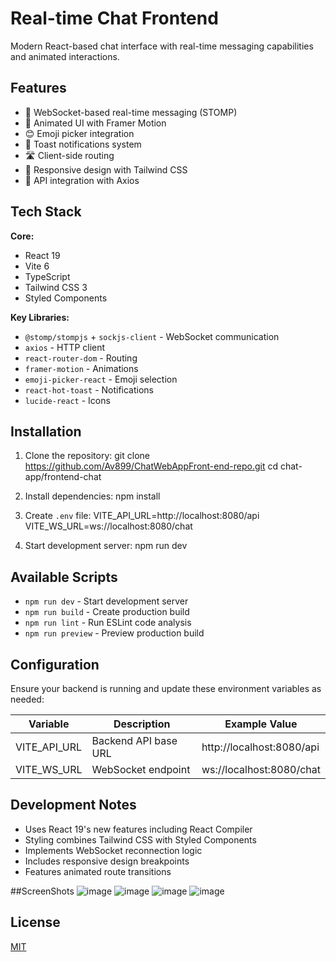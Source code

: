 # Real-time Chat Frontend

Modern React-based chat interface with real-time messaging capabilities and animated interactions.

## Features

- 💬 WebSocket-based real-time messaging (STOMP)
- 🎨 Animated UI with Framer Motion
- 😊 Emoji picker integration
- 🔔 Toast notifications system
- 🛣️ Client-side routing
- 📱 Responsive design with Tailwind CSS
- 🔄 API integration with Axios

## Tech Stack

**Core:**
- React 19
- Vite 6
- TypeScript
- Tailwind CSS 3
- Styled Components

**Key Libraries:**
- `@stomp/stompjs` + `sockjs-client` - WebSocket communication
- `axios` - HTTP client
- `react-router-dom` - Routing
- `framer-motion` - Animations
- `emoji-picker-react` - Emoji selection
- `react-hot-toast` - Notifications
- `lucide-react` - Icons

## Installation

1. Clone the repository:
   git clone https://github.com/Av899/ChatWebAppFront-end-repo.git
   cd chat-app/frontend-chat
   
2. Install dependencies:
   npm install
   
3. Create `.env` file:
   VITE_API_URL=http://localhost:8080/api
   VITE_WS_URL=ws://localhost:8080/chat

4. Start development server:
   npm run dev

## Available Scripts

- `npm run dev` - Start development server
- `npm run build` - Create production build
- `npm run lint` - Run ESLint code analysis
- `npm run preview` - Preview production build

## Configuration

Ensure your backend is running and update these environment variables as needed:

| Variable         | Description                | Example Value              |
|------------------|----------------------------|----------------------------|
| VITE_API_URL     | Backend API base URL       | http://localhost:8080/api  |
| VITE_WS_URL      | WebSocket endpoint         | ws://localhost:8080/chat   |

## Development Notes

- Uses React 19's new features including React Compiler
- Styling combines Tailwind CSS with Styled Components
- Implements WebSocket reconnection logic
- Includes responsive design breakpoints
- Features animated route transitions

##ScreenShots
![image](https://github.com/user-attachments/assets/9268fed8-b6b7-43ed-b528-66dc30a68c95)
![image](https://github.com/user-attachments/assets/6e2af851-e1be-4f3c-bb5f-a9917eeb3013)
![image](https://github.com/user-attachments/assets/f261535a-e492-43b6-ab85-76c7bbd0e154)
![image](https://github.com/user-attachments/assets/a5b171dc-1877-42c8-827d-af67c1777912)





## License

[MIT](https://choosealicense.com/licenses/mit/)

